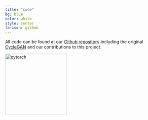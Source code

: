 ```yaml
---
title: "code"
bg: blue
color: white
style: center
fa-icon: github
---
```

All code can be found at our [Github repository](https://github.com/telecombcn-dl/2018-dlai-team3) 
including the original [CycleGAN](https://github.com/junyanz/pytorch-CycleGAN-and-pix2pix)
and our contributions to this project.

<img src="https://upload.wikimedia.org/wikipedia/commons/9/96/Pytorch_logo.png" alt="pytorch" width="200"/>
